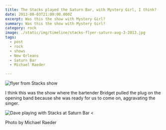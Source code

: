 ```yaml
---
title: The Stacks played the Saturn Bar, with Mystery Girl, I think?
date: 2013-08-03T21:00:00.000Z
excerpt: Was this the show with Mystery Girl?
summary: Was this the show with Mystery Girl?
category: rock
image: ./static/img/timeline/stacks-flyer-saturn-aug-3-2013.jpg
tags:
  - post 
  - rock
  - shows
  - New Orleans
  - Saturn Bar
  - Michael Raeder

---
```


![flyer from Stacks show](/static/img/rock/stacks-flyer-saturn-aug-3-2013.jpg "flyer from Stacks show")

I think this was the show where the bartender Bridget pulled the plug on the opening band because she was ready for us to come on, aggravating the singer.

![Dave playing with Stacks at Saturn Bar](/static/img/rock/stacks-m-raeder-aug-3-2013.jpg "Dave playing with Stacks at Saturn Bar")
<<figcaption>Photo by Michael Raeder</figcaption>
